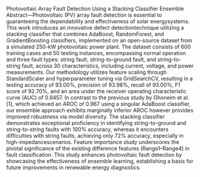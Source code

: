 Photovoltaic Array Fault Detection Using a Stacking Classifier Ensemble
Abstract—Photovoltaic (PV) array fault detection is essential to guaranteeing the dependability and effectiveness of solar energysystems. This work introduces an innovative defect detectiontechnique utilizing a stacking classifier that combines AdaBoost,
RandomForest, and GradientBoosting classifiers, implemented on an open-source dataset from a simulated 250-kW photovoltaic power plant. The dataset consists of 600 training cases and 50 testing instances, encompassing normal operation and three fault 
types: string fault, string-to-ground fault, and string-to-string fault, across 30 characteristics, including current, voltage, and power measurements. Our methodology utilizes feature scaling through StandardScaler and hyperparameter tuning via GridSearchCV, 
resulting in a testing accuracy of 93.00%, precision of 93.98%, recall of 93.00%, F1 score of 92.70%, and an area under the receiver operating characteristic curve (AUC) of 0.9457. In contrast to the previous study by Ghoneim et al. [1],  which achieved an 
AROC of 0.967 using a singular AdaBoost classifier, our ensemble approach exhibits marginally inferior AROC however provides improved robustness via model diversity. The stacking classifier demonstrates exceptional proficiency in identifying string-to-ground and 
string-to-string faults with 100% accuracy, whereas it encounters difficulties with string faults, achieving only 72% accuracy, especially in high-impedancescenarios. Feature importance study underscores the pivotal significance of the existing difference features
(Range1–Range4) in fault classification. This study enhances photovoltaic fault detection by showcasing the effectiveness of ensemble learning, establishing a basis for future improvements in renewable energy diagnostics.
